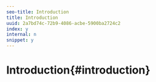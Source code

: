 ```yaml
---
seo-title: Introduction
title: Introduction
uuid: 2a7bd74c-72b9-4086-acbe-5900ba2724c2
index: y
internal: n
snippet: y
---
```


# Introduction{#introduction}

